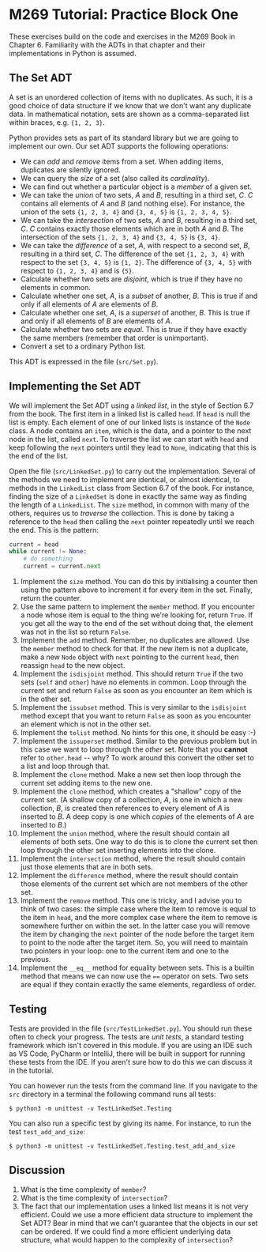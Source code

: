 # M269 Tutorial: Practice Block One

These exercises build on the code and exercises in the M269 Book in
Chapter 6. Familiarity with the ADTs in that chapter and their
implementations in Python is assumed.

## The Set ADT

A set is an unordered collection of items with no duplicates. As such,
it is a good choice of data structure if we know that we don't want
any duplicate data. In mathematical notation, sets are shown as a
comma-separated list within braces, e.g. `{1, 2, 3}`.  

Python provides sets as part of its standard library but we are going
to implement our own. Our set ADT supports the following operations:

* We can *add* and *remove* items from a set. When adding items,
duplicates are silently ignored.
* We can query the *size* of a set (also called its *cardinality*).
* We can find out whether a particular object is a *member* of a given
set.
* We can take the *union* of two sets, *A* and *B*, resulting in a
third set, *C*. *C* contains all elements of *A* and *B* (and nothing
else). For instance, the union of the sets `{1, 2, 3, 4}` and `{3, 4,
5}` is `{1, 2, 3, 4, 5}`.
* We can take the *intersection* of two sets, *A* and *B*, resulting in a third
set, *C*. *C* contains exactly those elements which are in both *A*
and *B*. The intersection of the sets `{1, 2, 3, 4}` and `{3, 4,
5}` is `{3, 4}`.
* We can take the *difference* of a set, *A*, with respect to a second
set, *B*, resulting in a third set, *C*. The difference of the set
`{1, 2, 3, 4}` with respect to the set `{3, 4, 5}` is `{1, 2}`. The
difference of `{3, 4, 5}` with respect to `{1, 2, 3, 4}` and  is
`{5}`.
* Calculate whether two sets are *disjoint*, which is true if they
  have no elements in common.
* Calculate whether one set, *A*, is a *subset* of another, *B*. This
  is true if and only if all elements of *A* are elements of *B*.
* Calculate whether one set, *A*, is a *superset* of another, *B*. This
  is true if and only if all elements of *B* are elements of *A*.
* Calculate whether two sets are *equal*. This is true if they have
  exactly the same members (remember that order is unimportant).
* Convert a set to a ordinary Python list.

This ADT is expressed in the file (`src/Set.py`).

## Implementing the Set ADT

We will implement the Set ADT using a *linked list*, in the style of
Section 6.7 from the book. The first item in a linked list is called
`head`. If `head` is null the list is empty. Each element of one of our
linked lists is instance of the `Node` class. A node contains an
`item`, which is the data, and a pointer to the next node in the list,
called `next`.  To traverse the list we can start with `head` and
keep following the `next` pointers until they lead to `None`,
indicating that this is the end of the list.

Open the file (`src/LinkedSet.py`) to carry out the
implementation. Several of the methods we need to implement are
identical, or almost identical, to methods in the `LinkedList` class
from Section 6.7 of the book. For instance, finding the size of a
`LinkedSet` is done in exactly the same way as finding the length of a
`LinkedList`. The `size` method, in common with many of the others,
requires us to *traverse* the collection. This is done by taking a
reference to the `head` then calling the `next` pointer repeatedly
until we reach the end. This is the pattern:

```python
current = head
while current != None:
	# do something
	current = current.next
```

1. Implement the `size` method. You can do this by initialising a
   counter then using the pattern above to increment it for every item
   in the set. Finally, return the counter.
2. Use the same pattern to implement the `member` method. If you
   encounter a node whose item is equal to the thing we're looking
   for, return `True`. If you get all the way to the end of the set
   without doing that, the element was not in the list so return
   `False`.
3. Implement the `add` method. Remember, no duplicates are
   allowed. Use the `member` method to check for that. If the new item
   is not a duplicate, make a new `Node` object with `next` pointing
   to the current `head`, then reassign `head` to the new object.
4. Implement the `isdisjoint` method. This should return `True` if the
   two sets (`self` and `other`) have no elements in common. Loop
   through the current set and return `False` as soon as you
   encounter an item which is in the other set.
5. Implement the `issubset` method. This is very similar to the
   `isdisjoint` method except that you want to return `False` as soon
   as you encounter an element which is not in the other set.
6. Implement the `tolist` method. No hints for this one, it should be
   easy :-)
7. Implement the `issuperset` method. Similar to the previous problem
   but in this case we want to loop through the *other* set. Note that
   you **cannot** refer to `other.head` -- why? To work around this
   convert the other set to a list and loop through that.
8. Implement the `clone` method. Make a new set then loop through the
   current set adding items to the new one.
9. Implement the `clone` method, which creates a "shallow" copy of the
   current set. (A shallow copy of a collection, *A*, is one in which a
   new collection, *B*, is created then references to every element of
   *A* is inserted to *B*. A deep copy is one which *copies* of the
   elements of *A* are inserted to *B*.)
10. Implement the `union` method, where the result should contain all
    elements of both sets. One way to do this is to clone the current
    set then loop through the other set inserting elements into the
    clone.
11. Implement the `intersection` method, where the result should
    contain just those elements that are in both sets.
12. Implement the `difference` method, where the result should contain
    those elements of the current set which are not members of the
    other set.
13. Implement the `remove` method. This one is tricky, and I advise
    you to think of two cases: the simple case where the item to
    remove is equal to the item in `head`, and the more complex case
    where the item to remove is somewhere further on within the
    set. In the latter case you will remove the item by changing the
    `next` pointer of the node before the target item to point to the
    node after the target item. So, you will need to maintain two
    pointers in your loop: one to the current item and one to the
    previous.
14. Implement the `__eq__` method for equality between sets. This is a
    builtin method that means we can now use the `==` operator on
    sets. Two sets are equal if they contain exactly the same
    elements, regardless of order.
	
## Testing

Tests are provided in the file (`src/TestLinkedSet.py`). You should
run these often to check your progress. The tests are *unit tests*, a
standard testing framework which isn't covered in this module. If you
are using an IDE such as VS Code, PyCharm or IntelliJ, there will be
built in support for running these tests from the IDE. If you aren't
sure how to do this we can discuss it in the tutorial.

You can however run the tests from the command line. If you navigate
to the `src` directory in a terminal the following command runs all
tests:

```
$ python3 -m unittest -v TestLinkedSet.Testing
```

You can also run a specific test by giving its name. For instance, to
run the test `test_add_and_size`:

```
$ python3 -m unittest -v TestLinkedSet.Testing.test_add_and_size
```


## Discussion

1. What is the time complexity of `member`?
2. What is the time complexity of `intersection`?
3. The fact that our implementation uses a linked list means it is not
   very efficient. Could we use a more efficient data structure to
   implement the Set ADT? Bear in mind that we can't guarantee that
   the objects in our set can be ordered. If we could find a more
   efficient underlying data structure, what would happen to the
   complexity of `intersection`?
